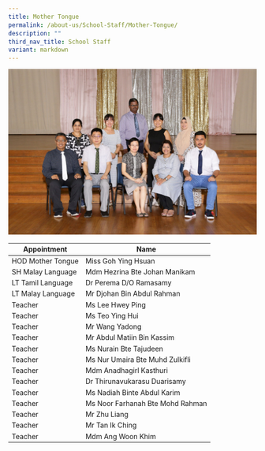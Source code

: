 ```yaml
---
title: Mother Tongue
permalink: /about-us/School-Staff/Mother-Tongue/
description: ""
third_nav_title: School Staff
variant: markdown
---
```

![](/images/Dept%20Photo/MOTHER_TONGUE_DEPARTMENT_2796_FORMAL.jpg)

| Appointment | Name | 
| -------- | -------- | 
| HOD Mother Tongue    | Miss Goh Ying Hsuan   | 
| SH Malay Language     | Mdm Hezrina Bte Johan Manikam    | 
| LT Tamil Language     | Dr Perema D/O Ramasamy    | 
| LT Malay Language    | Mr Djohan Bin Abdul Rahman    | 
| Teacher     | Ms Lee Hwey Ping     | 
| Teacher     | Ms Teo Ying Hui    | 
| Teacher     | Mr Wang Yadong    | 
| Teacher     | Mr Abdul Matiin Bin Kassim   | 
| Teacher     | Ms Nurain Bte Tajudeen    | 
| Teacher     | Ms Nur Umaira Bte Muhd Zulkifli    |
| Teacher     | Mdm Anadhagirl Kasthuri    |
| Teacher     | Dr Thirunavukarasu Duarisamy    |
| Teacher     | Ms Nadiah Binte Abdul Karim     |
| Teacher     | Ms Noor Farhanah Bte Mohd Rahman   |
| Teacher     | Mr Zhu Liang     |
| Teacher     | Mr Tan Ik Ching     |
| Teacher     | Mdm Ang Woon Khim   |